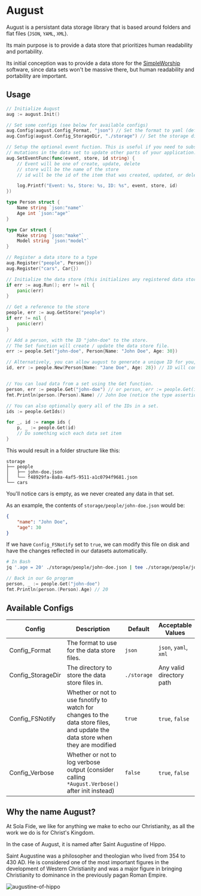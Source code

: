 # August

August is a persistant data storage library that is based around folders and flat files (`JSON`, `YAML`, `XML`).

Its main purpose is to provide a data store that prioritizes human readability and portability.

Its initial conception was to provide a data store for the [SimpleWorship](https://github.com/solafide-dev/simpleworship) software, since data sets won't be massive there, but human readability and portability are important.

## Usage

```go
// Initialize August
aug := august.Init()

// Set some configs (see below for available configs)
aug.Config(august.Config_Format, "json") // Set the format to yaml (default json)
aug.Config(august.Config_StorageDir, "./storage") // Set the storage directory (default ./storage)

// Setup the optional event fuction. This is useful if you need to subscribe to
// mutations in the data set to update other parts of your application.
aug.SetEventFunc(func(event, store, id string) {
    // Event will be one of create, update, delete
    // store will be the name of the store
    // id will be the id of the item that was created, updated, or deleted

    log.Printf("Event: %s, Store: %s, ID: %s", event, store, id)
})

type Person struct {
    Name string `json:"name"`
    Age int `json:"age"`
}

type Car struct {
    Make string `json:"make"`
    Model string `json:"model"`
}

// Register a data store to a type
aug.Register("people", Person{})
aug.Register("cars", Car{})

// Initialize the data store (this initializes any registered data stores, and loads any existing data)
if err := aug.Run(); err != nil {
    panic(err)
}

// Get a reference to the store
people, err := aug.GetStore("people")
if err != nil {
    panic(err)
}

// Add a person, with the ID "john-doe" to the store.
// The Set function will create / update the data store file.
err := people.Set("john-doe", Person{Name: "John Doe", Age: 30})

// Alternatively, you can allow august to generate a unique ID for you, if you don't want to manage them yourself.
id, err := people.New(Person{Name: "Jane Doe", Age: 28}) // ID will contain the new unique ID that was created.


// You can load data from a set using the Get function.
person, err := people.Get("john-doe") // or person, err := people.Get(id) to get Jane Doe we just created
fmt.Println(person.(Person).Name) // John Doe (notice the type assertion -- this is because the Get function returns an interface{})

// You can also optionally query all of the IDs in a set.
ids := people.GetIds()

for _, id := range ids {
    p, _ := people.Get(id)
    // Do something wich each data set item
}
```

This would result in a folder structure like this:

```
storage
├── people
│   ├── john-doe.json
│   └── f48929fa-8a8a-4af5-9511-a1c0794f9681.json
└── cars
```

You'll notice cars is empty, as we never created any data in that set.

As an example, the contents of `storage/people/john-doe.json` would be:
```json
{
    "name": "John Doe",
    "age": 30
}
```
If we have `Config_FSNotify` set to `true`, we can modify this file on disk and have the changes reflected in our datasets automatically.

```bash
# In Bash
jq '.age = 20' ./storage/people/john-doe.json | tee ./storage/people/john-doe.json
```

```go
// Back in our Go program
person, _ := people.Get("john-doe")
fmt.Println(person.(Person).Age) // 20
```


## Available Configs

| Config | Description | Default | Acceptable Values |
| --- | --- | --- | --- |
| Config_Format | The format to use for the data store files. | `json` | `json`, `yaml`, `xml` |
| Config_StorageDir | The directory to store the data store files in. | `./storage` | Any valid directory path |
| Config_FSNotify | Whether or not to use fsnotify to watch for changes to the data store files, and update the data store when they are modified | `true` | `true`, `false` |
| Config_Verbose | Whether or not to log verbose output (consider calling `*August.Verbose()` after init instead) | `false` | `true`, `false` |

## Why the name August?

At Sola Fide, we like for anything we make to echo our Christianity, as all the work we do is for Christ's Kingdom.

In the case of August, it is named after Saint Augustine of Hippo.


Saint Augustine was a philosopher and theologian who lived from 354 to 430 AD. He is considered one of the most important figures in the development of Western Christianity and was a major figure in bringing Christianity to dominance in the previously pagan Roman Empire.

![augustine-of-hippo](https://github.com/solafide-dev/august/assets/262524/f381eb80-7ec1-48b7-ad37-cdf1754a080d)
